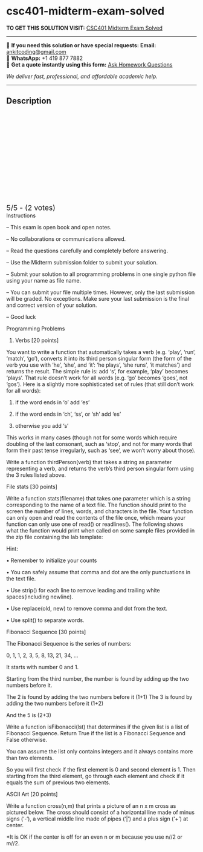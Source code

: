 # csc401-midterm-exam-solved
**TO GET THIS SOLUTION VISIT:** [CSC401 Midterm Exam Solved](https://www.ankitcodinghub.com/product/csc-401-midterm-exam-solved/)


---

📩 **If you need this solution or have special requests:** **Email:** ankitcoding@gmail.com  
📱 **WhatsApp:** +1 419 877 7882  
📄 **Get a quote instantly using this form:** [Ask Homework Questions](https://www.ankitcodinghub.com/services/ask-homework-questions/)

*We deliver fast, professional, and affordable academic help.*

---

<h2>Description</h2>



<div class="kk-star-ratings kksr-auto kksr-align-center kksr-valign-top" data-payload="{&quot;align&quot;:&quot;center&quot;,&quot;id&quot;:&quot;118057&quot;,&quot;slug&quot;:&quot;default&quot;,&quot;valign&quot;:&quot;top&quot;,&quot;ignore&quot;:&quot;&quot;,&quot;reference&quot;:&quot;auto&quot;,&quot;class&quot;:&quot;&quot;,&quot;count&quot;:&quot;2&quot;,&quot;legendonly&quot;:&quot;&quot;,&quot;readonly&quot;:&quot;&quot;,&quot;score&quot;:&quot;5&quot;,&quot;starsonly&quot;:&quot;&quot;,&quot;best&quot;:&quot;5&quot;,&quot;gap&quot;:&quot;4&quot;,&quot;greet&quot;:&quot;Rate this product&quot;,&quot;legend&quot;:&quot;5\/5 - (2 votes)&quot;,&quot;size&quot;:&quot;24&quot;,&quot;title&quot;:&quot;CSC401 Midterm Exam Solved&quot;,&quot;width&quot;:&quot;138&quot;,&quot;_legend&quot;:&quot;{score}\/{best} - ({count} {votes})&quot;,&quot;font_factor&quot;:&quot;1.25&quot;}">

<div class="kksr-stars">

<div class="kksr-stars-inactive">
            <div class="kksr-star" data-star="1" style="padding-right: 4px">


<div class="kksr-icon" style="width: 24px; height: 24px;"></div>
        </div>
            <div class="kksr-star" data-star="2" style="padding-right: 4px">


<div class="kksr-icon" style="width: 24px; height: 24px;"></div>
        </div>
            <div class="kksr-star" data-star="3" style="padding-right: 4px">


<div class="kksr-icon" style="width: 24px; height: 24px;"></div>
        </div>
            <div class="kksr-star" data-star="4" style="padding-right: 4px">


<div class="kksr-icon" style="width: 24px; height: 24px;"></div>
        </div>
            <div class="kksr-star" data-star="5" style="padding-right: 4px">


<div class="kksr-icon" style="width: 24px; height: 24px;"></div>
        </div>
    </div>

<div class="kksr-stars-active" style="width: 138px;">
            <div class="kksr-star" style="padding-right: 4px">


<div class="kksr-icon" style="width: 24px; height: 24px;"></div>
        </div>
            <div class="kksr-star" style="padding-right: 4px">


<div class="kksr-icon" style="width: 24px; height: 24px;"></div>
        </div>
            <div class="kksr-star" style="padding-right: 4px">


<div class="kksr-icon" style="width: 24px; height: 24px;"></div>
        </div>
            <div class="kksr-star" style="padding-right: 4px">


<div class="kksr-icon" style="width: 24px; height: 24px;"></div>
        </div>
            <div class="kksr-star" style="padding-right: 4px">


<div class="kksr-icon" style="width: 24px; height: 24px;"></div>
        </div>
    </div>
</div>


<div class="kksr-legend" style="font-size: 19.2px;">
            5/5 - (2 votes)    </div>
    </div>
Instructions

– This exam is open book and open notes.

– No collaborations or communications allowed.

– Read the questions carefully and completely before answering.

– Use the Midterm submission folder to submit your solution.

– Submit your solution to all programming problems in one single python file using your name as file name.

– You can submit your file multiple times. However, only the last submission will be graded. No exceptions. Make sure your last submission is the final and correct version of your solution.

– Good luck

Programming Problems

1. Verbs [20 points]

You want to write a function that automatically takes a verb (e.g. ‘play’, ‘run’, ‘match’, ‘go’), converts it into its third person singular form (the form of the verb you use with ‘he’, ‘she’, and ‘it’: ‘he plays’, ‘she runs’, ‘it matches’) and returns the result. The simple rule is: add ‘s’, for example, ‘play’ becomes ‘plays’. That rule doesn’t work for all words (e.g. ‘go’ becomes ‘goes’, not ‘gos’). Here is a slightly more sophisticated set of rules (that still don’t work for all words):

1. if the word ends in ‘o’ add ‘es’

2. if the word ends in ‘ch’, ‘ss’, or ‘sh’ add ‘es’

3. otherwise you add ‘s’

This works in many cases (though not for some words which require doubling of the last consonant, such as ‘stop’, and not for many words that form their past tense irregularly, such as ‘see’, we won’t worry about those).

Write a function thirdPerson(verb) that takes a string as parameter representing a verb, and returns the verb’s third person singular form using the 3 rules listed above.

File stats [30 points]

Write a function stats(filename) that takes one parameter which is a string corresponding to the name of a text file. The function should print to the screen the number of lines, words, and characters in the file. Your function can only open and read the contents of the file once, which means your function can only use one of read() or readlines(). The following shows what the function would print when called on some sample files provided in the zip file containing the lab template:

Hint:

• Remember to initialize your counts

• You can safely assume that comma and dot are the only punctuations in the text file.

• Use strip() for each line to remove leading and trailing white spaces(including newline).

• Use replace(old, new) to remove comma and dot from the text.

• Use split() to separate words.

Fibonacci Sequence [30 points]

The Fibonacci Sequence is the series of numbers:

0, 1, 1, 2, 3, 5, 8, 13, 21, 34, …

It starts with number 0 and 1.

Starting from the third number, the number is found by adding up the two numbers before it.

The 2 is found by adding the two numbers before it (1+1) The 3 is found by adding the two numbers before it (1+2)

And the 5 is (2+3)

Write a function isFibonacci(lst) that determines if the given list is a list of Fibonacci Sequence. Return True if the list is a Fibonacci Sequence and False otherwise.

You can assume the list only contains integers and it always contains more than two elements.

So you will first check if the first element is 0 and second element is 1. Then starting from the third element, go through each element and check if it equals the sum of previous two elements.

ASCII Art [20 points]

Write a function cross(n,m) that prints a picture of an n x m cross as pictured below. The cross should consist of a horizontal line made of minus signs (‘-‘), a vertical middle line made of pipes (‘|’) and a plus sign (‘+’) at center.

*It is OK if the center is off for an even n or m because you use n//2 or m//2.
